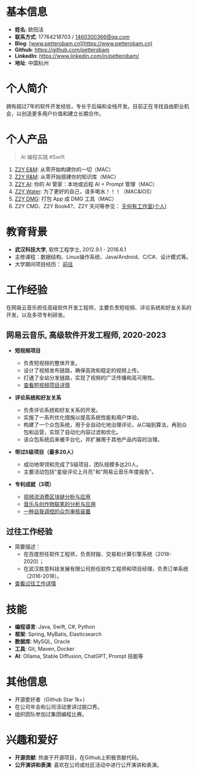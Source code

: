 # 基本信息

- **姓名**: 欧阳洁
- **联系方式**: 17764218703 / 1460300366@qq.com
- **Blog**: [www.petterobam.cn](https://www.petterobam.cn)
- **Github**: <https://github.com/petterobam>
- **LinkedIn**: <https://www.linkedin.com/in/petterobam/>
- **地址**: 中国杭州

# 个人简介

拥有超过7年的软件开发经验，专长于后端和全栈开发。目前正在寻找自由职业机会，以创造更多用户价值和建立长期合作。

# 个人产品

> AI 编程实践 #Swift

1. [Z2Y E&M](https://github.com/petterobam/Z2y-Product/releases): 从零开始构建你的一切（MAC）
2. [Z2Y R&M](https://apps.apple.com/cn/app/z2y-reader-manager/id6478165076?mt=12): 从零开始搭建你的知识库（MAC）
3. [Z2Y AI](): 你的 AI 管家：本地或远程 AI + Prompt 管理（MAC）
4. [Z2Y Water](): 为了更好的自己，请多喝水！！！（MAC&IOS）
5. [Z2Y DMG](https://github.com/zero2you4tech/Z2Y-DMG): 打包 App 成 DMG 工具（MAC）
6. Z2Y CMD、Z2Y Book4?、Z2Y 天问等参见： [无何有工作室(个人)](https://github.com/zero2you4tech)

# 教育背景

- **武汉科技大学**, 软件工程学士, 2012.9.1 - 2016.6.1
- 主修课程：数据结构、Linux操作系统、Java/Android、C/C#、设计模式等。
- 大学期间项目经历： [前往](UNIVERSITY-RESUME-zh.md)

# 工作经验

在网易云音乐担任高级软件开发工程师，主要负责短视频、评论系统和好友关系的开发，以及多项专利研发。

## 网易云音乐, 高级软件开发工程师, 2020-2023

- **短视频项目**
  - 负责短视频的整体开发。
  - 设计了视频发布链路，确保高效和稳定的视频上传。
  - 打通了全站分发链路，实现了视频的广泛传播和高可用性。
  - [查看短视频项目详情](https://www.petterobam.cn/blog/2021/01/01/video-ddd-think/)

- **评论系统和好友关系**
  - 负责评论系统和好友关系的开发。
  - 实施了一系列优化措施以提高系统性能和用户体验。
  - 构建了一个众包系统，用于全自动化地治理评论，从C端到算法，再到众包和运营，实现了自动化内容过滤和优化。
  - 该众包系统后来被平台化，并扩展用于其他产品内容的治理。

- **带过S级项目（最多20人）**
  - 成功地带领和完成了S级项目，团队规模多达20人。
  - 主要活动包括"星级评论上月亮"和"网易云音乐年度报告"。

- **专利成就（3项）**
  - [视频流消费区块链分析与应用](https://www.petterobam.cn/blog/2021/05/24/patent/)
  - [音乐与创作物联笔的分析与应用](https://www.petterobam.cn/blog/2022/10/27/patent-1/)
  - [一种自我调控的众包审核装置](https://www.petterobam.cn/blog/2022/11/28/patent-2/)

## 过往工作经验

- 简要描述：
  - 在百度担任软件工程师，负责财报、交易和计算引擎系统（2018-2020）；
  - 在武汉胜意科技发展有限公司担任软件工程师和项目经理，负责订单系统（2016-2018）。
- [查看过往工作详情](RESUME-P1-zh.md)

# 技能

- **编程语言**: Java, Swift, C#, Python
- **框架**: Spring, MyBatis, Elasticsearch
- **数据库**: MySQL, Oracle
- **工具**: Git, Maven, Docker
- **AI**: Ollama, Stable Diffusion, ChatGPT, Prompt 技能等

# 其他信息

- 开源爱好者（Github Star 1k+）
- 在公司年会和公司活动里讲过脱口秀。
- 组织团队参加过集团编程比赛。

# 兴趣和爱好

- **开源贡献**: 热衷于开源项目，在Github上积极贡献代码。
- **公开演讲和表演**: 喜欢在公司或社区活动中进行公开演讲和表演。


